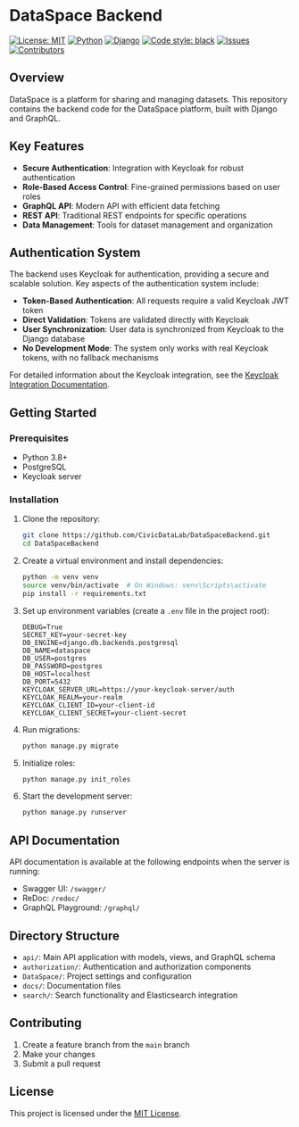 # DataSpace Backend

[![License: MIT](https://img.shields.io/badge/License-MIT-yellow.svg)](https://opensource.org/licenses/MIT)
[![Python](https://img.shields.io/badge/python-3.8+-blue.svg)](https://www.python.org/downloads/)
[![Django](https://img.shields.io/badge/django-5.0+-green.svg)](https://djangoproject.com/)
[![Code style: black](https://img.shields.io/badge/code%20style-black-000000.svg)](https://github.com/psf/black)
[![Issues](https://img.shields.io/github/issues/CivicDataLab/DataSpaceBackend)](https://github.com/CivicDataLab/DataSpaceBackend/issues)
[![Contributors](https://img.shields.io/github/contributors/CivicDataLab/DataSpaceBackend)](https://github.com/CivicDataLab/DataSpaceBackend/graphs/contributors)

## Overview

DataSpace is a platform for sharing and managing datasets. This repository contains the backend code for the DataSpace platform, built with Django and GraphQL.

## Key Features

- **Secure Authentication**: Integration with Keycloak for robust authentication
- **Role-Based Access Control**: Fine-grained permissions based on user roles
- **GraphQL API**: Modern API with efficient data fetching
- **REST API**: Traditional REST endpoints for specific operations
- **Data Management**: Tools for dataset management and organization

## Authentication System

The backend uses Keycloak for authentication, providing a secure and scalable solution. Key aspects of the authentication system include:

- **Token-Based Authentication**: All requests require a valid Keycloak JWT token
- **Direct Validation**: Tokens are validated directly with Keycloak
- **User Synchronization**: User data is synchronized from Keycloak to the Django database
- **No Development Mode**: The system only works with real Keycloak tokens, with no fallback mechanisms

For detailed information about the Keycloak integration, see the [Keycloak Integration Documentation](docs/keycloak_integration.md).

## Getting Started

### Prerequisites

- Python 3.8+
- PostgreSQL
- Keycloak server

### Installation

1. Clone the repository:
   ```bash
   git clone https://github.com/CivicDataLab/DataSpaceBackend.git
   cd DataSpaceBackend
   ```

2. Create a virtual environment and install dependencies:
   ```bash
   python -m venv venv
   source venv/bin/activate  # On Windows: venv\Scripts\activate
   pip install -r requirements.txt
   ```

3. Set up environment variables (create a `.env` file in the project root):
   ```
   DEBUG=True
   SECRET_KEY=your-secret-key
   DB_ENGINE=django.db.backends.postgresql
   DB_NAME=dataspace
   DB_USER=postgres
   DB_PASSWORD=postgres
   DB_HOST=localhost
   DB_PORT=5432
   KEYCLOAK_SERVER_URL=https://your-keycloak-server/auth
   KEYCLOAK_REALM=your-realm
   KEYCLOAK_CLIENT_ID=your-client-id
   KEYCLOAK_CLIENT_SECRET=your-client-secret
   ```

4. Run migrations:
   ```bash
   python manage.py migrate
   ```

5. Initialize roles:
   ```bash
   python manage.py init_roles
   ```

6. Start the development server:
   ```bash
   python manage.py runserver
   ```

## API Documentation

API documentation is available at the following endpoints when the server is running:

- Swagger UI: `/swagger/`
- ReDoc: `/redoc/`
- GraphQL Playground: `/graphql/`

## Directory Structure

- `api/`: Main API application with models, views, and GraphQL schema
- `authorization/`: Authentication and authorization components
- `DataSpace/`: Project settings and configuration
- `docs/`: Documentation files
- `search/`: Search functionality and Elasticsearch integration

## Contributing

1. Create a feature branch from the `main` branch
2. Make your changes
3. Submit a pull request

## License

This project is licensed under the [MIT License](LICENSE).
